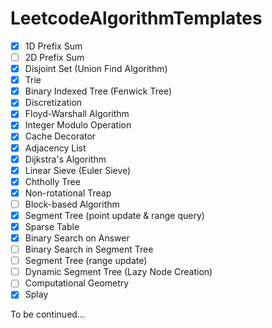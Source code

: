 # LeetcodeAlgorithmTemplates

- [x] 1D Prefix Sum
- [ ] 2D Prefix Sum
- [x] Disjoint Set (Union Find Algorithm)
- [x] Trie
- [x] Binary Indexed Tree (Fenwick Tree)
- [x] Discretization
- [x] Floyd-Warshall Algorithm
- [x] Integer Modulo Operation
- [x] Cache Decorator
- [x] Adjacency List
- [x] Dijkstra's Algorithm
- [x] Linear Sieve (Euler Sieve)
- [x] Chtholly Tree
- [x] Non-rotational Treap
- [ ] Block-based Algorithm
- [x] Segment Tree (point update & range query)
- [x] Sparse Table
- [x] Binary Search on Answer
- [ ] Binary Search in Segment Tree
- [ ] Segment Tree (range update)
- [ ] Dynamic Segment Tree (Lazy Node Creation)
- [ ] Computational Geometry
- [x] Splay

To be continued...
